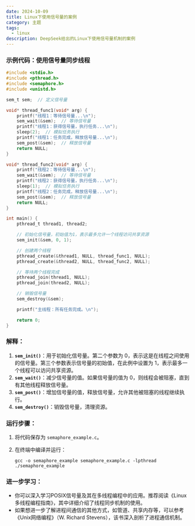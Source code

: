 ```yaml
---
date: 2024-10-09
title: Linux下使用信号量的案例
category: 主题
tags:
  - linux
description: DeepSeek给出的Linux下使用信号量机制的案例
---
```

### 示例代码：使用信号量同步线程

```c
#include <stdio.h>
#include <pthread.h>
#include <semaphore.h>
#include <unistd.h>

sem_t sem;  // 定义信号量

void* thread_func1(void* arg) {
    printf("线程1：等待信号量...\n");
    sem_wait(&sem);  // 等待信号量
    printf("线程1：获得信号量，执行任务...\n");
    sleep(2);  // 模拟任务执行
    printf("线程1：任务完成，释放信号量...\n");
    sem_post(&sem);  // 释放信号量
    return NULL;
}

void* thread_func2(void* arg) {
    printf("线程2：等待信号量...\n");
    sem_wait(&sem);  // 等待信号量
    printf("线程2：获得信号量，执行任务...\n");
    sleep(1);  // 模拟任务执行
    printf("线程2：任务完成，释放信号量...\n");
    sem_post(&sem);  // 释放信号量
    return NULL;
}

int main() {
    pthread_t thread1, thread2;

    // 初始化信号量，初始值为1，表示最多允许一个线程访问共享资源
    sem_init(&sem, 0, 1);

    // 创建两个线程
    pthread_create(&thread1, NULL, thread_func1, NULL);
    pthread_create(&thread2, NULL, thread_func2, NULL);

    // 等待两个线程完成
    pthread_join(thread1, NULL);
    pthread_join(thread2, NULL);

    // 销毁信号量
    sem_destroy(&sem);

    printf("主线程：所有任务完成。\n");

    return 0;
}

```

### 解释：

1. **`sem_init()`**：用于初始化信号量。第二个参数为 0，表示这是在线程之间使用的信号量。第三个参数表示信号量的初始值，在此例中设置为 1，表示最多一个线程可以访问共享资源。
2. **`sem_wait()`**：减少信号量的值。如果信号量的值为 0，则线程会被阻塞，直到有其他线程释放信号量。
3. **`sem_post()`**：增加信号量的值，释放信号量，允许其他被阻塞的线程继续执行。
4. **`sem_destroy()`**：销毁信号量，清理资源。

### 运行步骤：

1. 将代码保存为 `semaphore_example.c`。
2. 在终端中编译并运行：
    
    `gcc -o semaphore_example semaphore_example.c -lpthread ./semaphore_example`
    

### 进一步学习：

- 你可以深入学习POSIX信号量及其在多线程编程中的应用。推荐阅读《Linux多线程编程指南》，其中详细介绍了线程同步机制的使用。
- 如果想进一步了解进程间通信的其他方式，如管道、共享内存等，可以参考《Unix网络编程》（W. Richard Stevens），该书深入剖析了进程通信机制。